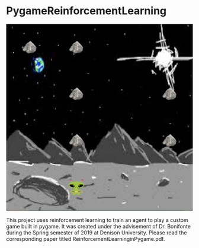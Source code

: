 # PygameReinforcementLearning
![Example State](https://github.com/thomasg8/PygameAlienReinforcementLearning/blob/master/Code/figs/ExState-1.png)

This project uses reinforcement learning to train an agent to play a custom game built in pygame. It was created under the advisement of Dr. Bonifonte during the Spring semester of 2019 at Denison University. Please read the corresponding paper titled ReinforcementLearninginPygame.pdf.
